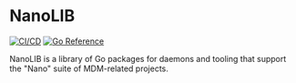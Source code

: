 # NanoLIB

[![CI/CD](https://github.com/micromdm/nanolib/actions/workflows/on-push-pr.yml/badge.svg)](https://github.com/micromdm/nanolib/actions/workflows/on-push-pr.yml) [![Go Reference](https://pkg.go.dev/badge/github.com/micromdm/nanolib.svg)](https://pkg.go.dev/github.com/micromdm/nanolib)

NanoLIB is a library of Go packages for daemons and tooling that support the "Nano" suite of MDM-related projects.
